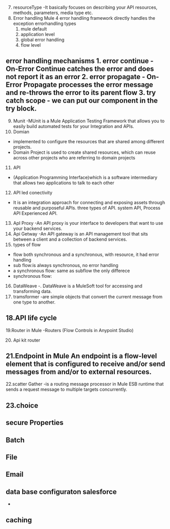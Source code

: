 







7. resourceType
-It basically focuses on describing your API resources, methods, parameters, media type etc.
8. Error handling
Mule 4 error handling framework directly handles the exception
errorhandling types
	1. mule default
	2. application level
	3. global error handling
	4. flow level
	
error handling mechanisms
	1. error continue - On-Error Continue catches the error and does not report it as an error
	2. error propagate -  On-Error Propagate processes the error message and re-throws the error to its parent flow
	3. try catch scope - we can put our component in the try block.
-
9. Munit
-MUnit is a Mule Application Testing Framework that allows you to easily build automated tests for your Integration and APIs.
10. Domian
- implemented to configure the resources that are shared among different projects.
- Domain Project is used to create shared resources, which can reuse across other projects who are referring to domain projects

11. API
- (Application Programming Interface)which is a software intermediary that allows two applications to talk to each other
12. API led conectivity
- It is an integration approach for connecting and exposing assets through reusable and purposeful APIs.
three types of API. system API, Process API Experienced API.

13. ApI Proxy
-An API proxy is your interface to developers that want to use your backend services.
14. Api Getway
-An API gateway is an API management tool that sits between a client and a collection of backend services. 
15. types of flow
- flow both synchronous and a synchronous, with resource, it had error handling 
- sub flow:is always synchronous, no error handling 
- a synchronous flow: same as subflow the only differece
- synchronous flow:

16. DataWeave
-. DataWeave is a MuleSoft tool for accessing and transforming data.
17. tramsformer
-are simple objects that convert the current message from one type to another.

18.API life cycle
-
19.Router in Mule
-Routers (Flow Controls in Anypoint Studio) 

20. Api kit router

21.Endpoint in Mule
An endpoint is a flow-level element that is configured to receive and/or send messages from and/or to external resources. 
-
22.scatter Gather
-is a routing message processor in Mule ESB runtime that sends a request message to multiple targets concurrently.
 
23.choice
-
secure Properties
-
Batch
-
File
-
Email
-
data base configuraton
salesforce
-

-
caching
-




